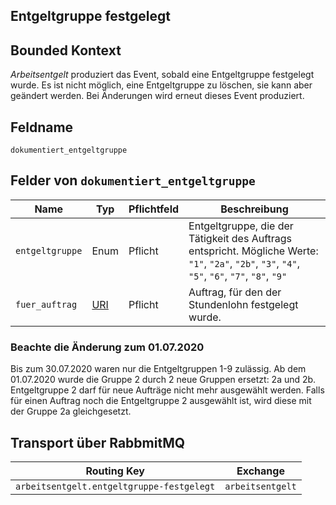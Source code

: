 ## Entgeltgruppe festgelegt

## Bounded Kontext

_Arbeitsentgelt_ produziert das Event, sobald eine Entgeltgruppe festgelegt wurde. Es ist nicht möglich, eine Entgeltgruppe zu löschen, sie kann aber geändert werden. Bei Änderungen wird erneut dieses Event produziert.

## Feldname

`dokumentiert_entgeltgruppe`

## Felder von `dokumentiert_entgeltgruppe`

| Name | Typ  | Pflichtfeld  | Beschreibung |
|---|---|---|---|
| `entgeltgruppe` | Enum | Pflicht | Entgeltgruppe, die der Tätigkeit des Auftrags entspricht. Mögliche Werte: `"1"`, `"2a"`, `"2b"`, `"3"`, `"4"`, `"5"`, `"6"`, `"7"`, `"8"`, `"9"` |
| `fuer_auftrag` | [URI](https://tools.ietf.org/html/rfc3986) | Pflicht | Auftrag, für den der Stundenlohn festgelegt wurde. |

  ### Beachte die Änderung zum 01.07.2020
  Bis zum 30.07.2020 waren nur die Entgeltgruppen 1-9 zulässig. Ab dem 01.07.2020 wurde die Gruppe 2 durch 2 neue Gruppen ersetzt: 2a und 2b. Entgeltgruppe 2 darf für neue Aufträge nicht mehr ausgewählt werden. Falls für einen Auftrag noch die Entgeltgruppe 2 ausgewählt ist, wird diese mit der Gruppe 2a gleichgesetzt.

## Transport über RabbmitMQ

| Routing Key | Exchange |
|---|---|
| `arbeitsentgelt.entgeltgruppe-festgelegt` | `arbeitsentgelt` |
